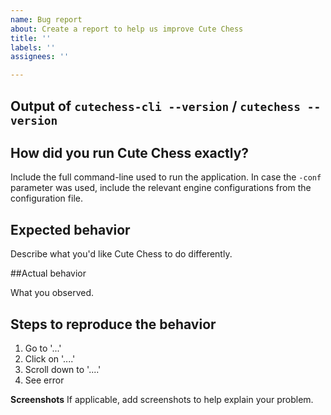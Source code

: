 ```yaml
---
name: Bug report
about: Create a report to help us improve Cute Chess
title: ''
labels: ''
assignees: ''

---
```


## Output of `cutechess-cli --version` / `cutechess --version`

## How did you run Cute Chess exactly?

Include the full command-line used to run the application. In case the `-conf` parameter was used, include the relevant engine configurations from the configuration file.

## Expected behavior

Describe what you'd like Cute Chess to do differently.

##Actual behavior

What you observed.

## Steps to reproduce the behavior

1. Go to '...'
2. Click on '....'
3. Scroll down to '....'
4. See error

**Screenshots**
If applicable, add screenshots to help explain your problem.
